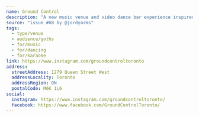 ```yaml
---
name: Ground Control
description: "A new music venue and video dance bar experience inspired by David Bowie. 1279 Queen St West - Toronto."
source: "issue #68 by @jordyarms"
tags:
  - type/venue
  - audience/goths
  - for/music
  - for/dancing
  - for/karaoke
link: https://www.instagram.com/groundcontroltoronto
address:
  streetAddress: 1279 Queen Street West
  addressLocality: Toronto
  addressRegion: ON
  postalCode: M6K 1L6
social:
  instagram: https://www.instagram.com/groundcontroltoronto/
  facebook: https://www.facebook.com/GroundControlToronto/
---
```


<!-- Community added from GitHub issue #68 -->
